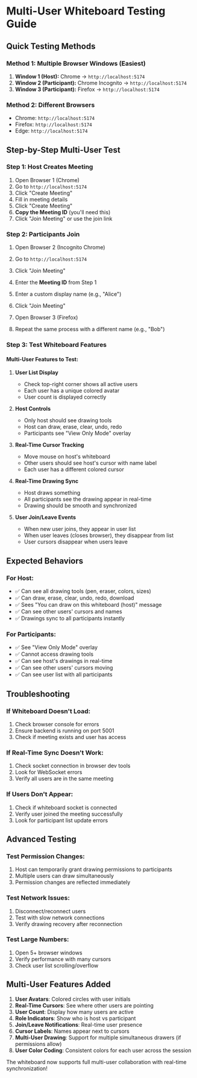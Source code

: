 # Multi-User Whiteboard Testing Guide

## Quick Testing Methods

### Method 1: Multiple Browser Windows (Easiest)
1. **Window 1 (Host):** Chrome -> `http://localhost:5174`
2. **Window 2 (Participant):** Chrome Incognito -> `http://localhost:5174`
3. **Window 3 (Participant):** Firefox -> `http://localhost:5174`

### Method 2: Different Browsers
- Chrome: `http://localhost:5174`
- Firefox: `http://localhost:5174`
- Edge: `http://localhost:5174`

## Step-by-Step Multi-User Test

### Step 1: Host Creates Meeting
1. Open Browser 1 (Chrome)
2. Go to `http://localhost:5174`
3. Click "Create Meeting"
4. Fill in meeting details
5. Click "Create Meeting"
6. **Copy the Meeting ID** (you'll need this)
7. Click "Join Meeting" or use the join link

### Step 2: Participants Join
1. Open Browser 2 (Incognito Chrome)
2. Go to `http://localhost:5174`
3. Click "Join Meeting"
4. Enter the **Meeting ID** from Step 1
5. Enter a custom display name (e.g., "Alice")
6. Click "Join Meeting"

1. Open Browser 3 (Firefox)
2. Repeat the same process with a different name (e.g., "Bob")

### Step 3: Test Whiteboard Features

#### Multi-User Features to Test:

1. **User List Display**
   - Check top-right corner shows all active users
   - Each user has a unique colored avatar
   - User count is displayed correctly

2. **Host Controls**
   - Only host should see drawing tools
   - Host can draw, erase, clear, undo, redo
   - Participants see "View Only Mode" overlay

3. **Real-Time Cursor Tracking**
   - Move mouse on host's whiteboard
   - Other users should see host's cursor with name label
   - Each user has a different colored cursor

4. **Real-Time Drawing Sync**
   - Host draws something
   - All participants see the drawing appear in real-time
   - Drawing should be smooth and synchronized

5. **User Join/Leave Events**
   - When new user joins, they appear in user list
   - When user leaves (closes browser), they disappear from list
   - User cursors disappear when users leave

## Expected Behaviors

### For Host:
- ✅ Can see all drawing tools (pen, eraser, colors, sizes)
- ✅ Can draw, erase, clear, undo, redo, download
- ✅ Sees "You can draw on this whiteboard (host)" message
- ✅ Can see other users' cursors and names
- ✅ Drawings sync to all participants instantly

### For Participants:
- ✅ See "View Only Mode" overlay
- ✅ Cannot access drawing tools
- ✅ Can see host's drawings in real-time
- ✅ Can see other users' cursors moving
- ✅ Can see user list with all participants

## Troubleshooting

### If Whiteboard Doesn't Load:
1. Check browser console for errors
2. Ensure backend is running on port 5001
3. Check if meeting exists and user has access

### If Real-Time Sync Doesn't Work:
1. Check socket connection in browser dev tools
2. Look for WebSocket errors
3. Verify all users are in the same meeting

### If Users Don't Appear:
1. Check if whiteboard socket is connected
2. Verify user joined the meeting successfully
3. Look for participant list update errors

## Advanced Testing

### Test Permission Changes:
1. Host can temporarily grant drawing permissions to participants
2. Multiple users can draw simultaneously
3. Permission changes are reflected immediately

### Test Network Issues:
1. Disconnect/reconnect users
2. Test with slow network connections
3. Verify drawing recovery after reconnection

### Test Large Numbers:
1. Open 5+ browser windows
2. Verify performance with many cursors
3. Check user list scrolling/overflow

## Multi-User Features Added

1. **User Avatars**: Colored circles with user initials
2. **Real-Time Cursors**: See where other users are pointing
3. **User Count**: Display how many users are active
4. **Role Indicators**: Show who is host vs participant
5. **Join/Leave Notifications**: Real-time user presence
6. **Cursor Labels**: Names appear next to cursors
7. **Multi-User Drawing**: Support for multiple simultaneous drawers (if permissions allow)
8. **User Color Coding**: Consistent colors for each user across the session

The whiteboard now supports full multi-user collaboration with real-time synchronization!